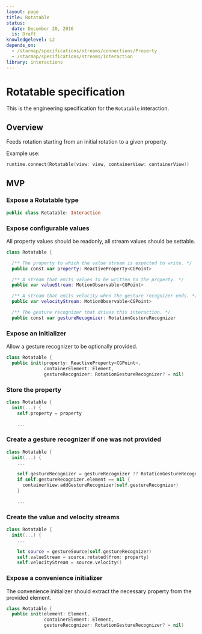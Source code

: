 ```yaml
---
layout: page
title: Rotatable
status:
  date: December 20, 2016
  is: Draft
knowledgelevel: L2
depends_on:
  - /starmap/specifications/streams/connections/Property
  - /starmap/specifications/streams/Interaction
library: interactions
---
```


# Rotatable specification

This is the engineering specification for the `Rotatable` interaction.

## Overview

Feeds rotation starting from an initial rotation to a given property.

Example use:

```swift
runtime.connect(Rotatable(view: view, containerView: containerView))
```

## MVP

### Expose a Rotatable type

```swift
public class Rotatable: Interaction
```

### Expose configurable values

All property values should be readonly, all stream values should be settable.

```swift
class Rotatable {

  /** The property to which the value stream is expected to write. */
  public const var property: ReactiveProperty<CGPoint>

  /** A stream that emits values to be written to the property. */
  public var valueStream: MotionObservable<CGPoint>

  /** A stream that emits velocity when the gesture recognizer ends. */
  public var velocityStream: MotionObservable<CGPoint>

  /** The gesture recognizer that drives this interaction. */
  public const var gestureRecognizer: RotationGestureRecognizer
```

### Expose an initializer

Allow a gesture recognizer to be optionally provided.

```swift
class Rotatable {
  public init(property: ReactiveProperty<CGPoint>,
              containerElement: Element,
              gestureRecognizer: RotationGestureRecognizer? = nil)
```

### Store the property

```swift
class Rotatable {
  init(...) {
    self.property = property

    ...
```

### Create a gesture recognizer if one was not provided

```swift
class Rotatable {
  init(...) {
    ...

    self.gestureRecognizer = gestureRecognizer ?? RotationGestureRecognizer()
    if self.gestureRecognizer.element == nil {
      containerView.addGestureRecognizer(self.gestureRecognizer)
    }

    ...
```

### Create the value and velocity streams

```swift
class Rotatable {
  init(...) {
    ...

    let source = gestureSource(self.gestureRecognizer)
    self.valueStream = source.rotated(from: property)
    self.velocityStream = source.velocity()
```

### Expose a convenience initializer

The convenience initializer should extract the necessary property from the provided element.

```swift
class Rotatable {
  public init(element: Element,
              containerElement: Element,
              gestureRecognizer: RotationGestureRecognizer? = nil)
```
